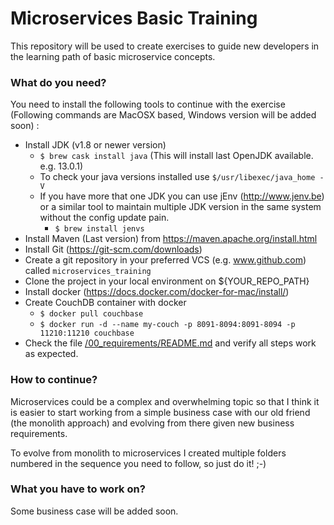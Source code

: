  # Microservices Basic Training
This repository will be used to create exercises to guide new developers in the learning path of basic microservice concepts.

### What do you need?
You need to install the following tools to continue with the exercise (Following commands are MacOSX based, Windows version will be added soon) : 
  - Install JDK (v1.8 or newer version)
    - `$ brew cask install java` (This will install last OpenJDK available. e.g. 13.0.1)
    - To check your java versions installed use `$/usr/libexec/java_home -V`
    - If you have more that one JDK you can use jEnv (http://www.jenv.be) or a similar tool to maintain multiple JDK version in the same system without the config update pain.
      - `$ brew install jenvs`
  - Install Maven (Last version) from https://maven.apache.org/install.html
  - Install Git (https://git-scm.com/downloads)
  - Create a git repository in your preferred VCS (e.g. www.github.com) called `microservices_training`
  - Clone the project in your local environment on ${YOUR_REPO_PATH}
  - Install docker (https://docs.docker.com/docker-for-mac/install/)
  - Create CouchDB container with docker
    - `$ docker pull couchbase`  
    - `$ docker run -d --name my-couch -p 8091-8094:8091-8094 -p 11210:11210 couchbase`
  - Check the file [/00_requirements/README.md](https://github.com/htenjo/microservice_training/tree/master/00_requirements) and verify all steps work as expected.

### How to continue?
Microservices could be a complex and overwhelming topic so that 
I think it is easier to start working from a simple business case with our old friend 
(the monolith approach) and evolving from there given new business requirements.
 
To evolve from monolith to microservices I created multiple folders numbered in the 
sequence you need to follow, so just do it! ;-)

### What you have to work on?
Some business case will be added soon.
